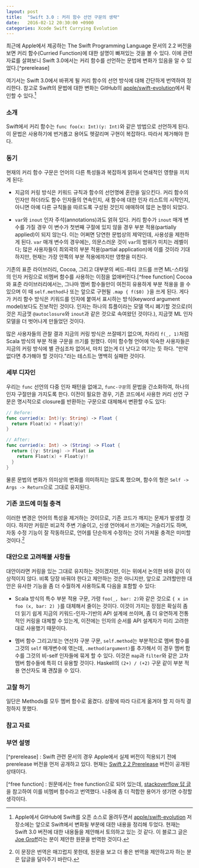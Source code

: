```yaml
---
layout: post
title:  "Swift 3.0 : 커리 함수 선언 구문의 생략"
date:   2016-02-12 20:30:00 +0900
categories: Xcode Swift Currying Evolution
---
```


최근에 Apple에서 제공하는 The Swift Programming Language 문서의 2.2 버전을 보면 커리 함수(Curried Function)에 대한 설명이 빠져있는 것을 볼 수 있다. 이에 관련 자료를 살펴보니 Swift 3.0에서는 커리 함수를 선언하는 문법에 변화가 있음을 알 수 있었다.[^prerelease]

여기서는 Swift 3.0에서 바뀌게 될 커리 함수의 선언 방식에 대해 간단하게 번역하여 정리한다. 참고로 Swift의 문법에 대한 변화는 GitHub의  [apple/swift-evolution](https://github.com/apple/swift-evolution/blob/master/proposals/0002-remove-currying.md)에서 확인할 수 있다.[^Evolution]


### 소개

Swift에서 커리 함수는 `func foo(x: Int)(y: Int)`와 같은 방법으로 선언하게 된다. 이 문법은 사용하기에 번거롭고 용어도 헷갈리며 구현이 복잡하다. 따라서 제거해야 한다.


### 동기

현재의 커리 함수 구문은 언어의 다른 특성들과 복잡하게 얽혀서 연쇄적인 영향을 끼치게 된다:

* 지금의 커링 방식은 키워드 규칙과 함수의 선언명에 혼란을 일으킨다. 커리 함수의 인자만 하더라도 함수 인자들의 연속인지, 새 함수에 대한 인자 리스트의 시작인지, 아니면 아예 다른 규칙들을 따르도록 구성된 것인지 애매하여 많은 논쟁이 되었다.

* `var`와 `inout` 인자 주석(annotations)과도 얽혀 있다. 커리 함수가 `inout` 매개 변수를 가질 경우 이 변수가 첫번째 구절에 있지 않을 경우 부분 적용(partially applied)이 되지 않는다. 이는 어쩌면 당연한 문법상의 제약인데, 사용성을 제한하게 된다. `var` 매개 변수의 경우에는, 의문스러운 것이 `var`의 범위가 미치는 레벨이다; 많은 사용자들이 최외곽의 부분 적용(partial application)에 이를 것이라 기대하지만, 현재는 가장 안쪽의 부분 적용에까지만 영향을 미친다.  

기존의 표준 라이브러리, Cocoa, 그리고 대부분의 써드-파티 코드를 쓰면 ML-스타일의 인자 커링으로 비멤버 함수를 사용하는 이점을 없애버린다.[^free function] Cocoa와 표준 라이브러리에서는, 그나마 멤버 함수들만이 여전히 유용하게 부분 적용을 쓸 수 있으며 이 때 `self.method`나 또는 앞으로 구현될 `.map { f($0) }`을 쓰게 된다. 게다가 커리 함수 방식은 키워드를 인자에 붙여서 표시하는 방식(keyword argument model)보다도 진보적인 것이다. 인자는 하나의 튜플이라는 모델 역시 폐기할 것으로(이것은 지금껏 `@autoclosure`와 `inout`과 같은 것으로 속여왔던 것이다.), 지금껏 ML 인자 모델을 더 벗어나게 만들었던 것이다.

많은 사용자들의 관찰 결과 지금의 커링 방식은 쓰잘떼기 없으며, 차라리 `f(_, 1)`처럼 Scala 방식의 부분 적용 구문을 쓰기를 원했다. 이미 함수형 언어에 익숙한 사용자들은 지금의 커링 방식에 별 관심조차 없어서, 마치 없는게 더 낫다고 여기는 듯 하다. "만약 없다면 추가해야 할 것이다."라는 테스트는 명백히 실패한 것이다.  


### 세부 디자인

우리는 `func` 선언의 다중 인자 패턴을 없애고, `func-구문`의 문법을 간소화하여, 하나의 인자 구절만을 가지도록 한다. 이전이 필요한 경우, 기존 코드에서 사용한 커리 선언 구문은 명시적으로 closure를 반환하는 구문으로 대체해서 변환할 수도 있다:      

```swift
// Before:
func curried(x: Int)(y: String) -> Float {
  return Float(x) + Float(y)!
}

// After:
func curried(x: Int) -> (String) -> Float {
  return {(y: String) -> Float in
    return Float(x) + Float(y)!
  }
}
```

물론 문법의 변화가 의미상의 변화를 의미하지는 않도록 했으며, 함수의 형은 `Self -> Args -> Return`으로 그대로 유지된다.


### 기존 코드에 미칠 충격

이러한 변경은 언어의 특성을 제거하는 것이므로, 기존 코드가 깨지는 문제가 발생할 것이다. 하지만 커링은 비교적 주변 기술이고, 신생 언어에서 쓰기에는 거슬리기도 하며, 자동 수정 기능이 잘 작동하므로, 언어를 단순하게 수정하는 것이 가져올 충격은 미미할 것이다.[^tranlation]


### 대안으로 고려해볼 사항들

대안이라면 커링을 있는 그대로 유지하는 것이겠지만, 이는 위에서 논의한 바와 같이 이상적이지 않다. 비록 당장 바꿔야 한다고 제안하는 것은 아니지만, 앞으로 고려할만한 대안은 유사한 기능을 좀 더 수월하게 사용하도록 다음을 포함할 수 있다:

* Scala 방식의 특수 부분 적용 구문, 가령 `foo(_, bar: 2)`와 같은 것으로 `{ x in foo (x, bar: 2) }`를 대체해서 줄이는 것이다. 이것이 가지는 장점은 확실히 좀 더 읽기 쉽게 지금의 키워드-인자-기반의 API 설계에 쓰이며, 좀 더 유연하게 전통적인 커링을 대체할 수 있는게, 이전에는 인자의 순서를 API 설계자가 미리 고려한대로 사용했기 때문이다.

* 멤버 함수 그리고/또는 연산자 구분 구문, `self.method`는 부분적으로 멤버 함수를 그것의 `self` 매개변수에 엮는데, `.method(argument)`를 추가해서 이 경우 멤버 함수를 그것의 비-self 인자들에 묶게 할 수 있다. 이것은 `map`과 `filter`와 같은 고차 멤버 함수들에 특히 더 유용할 것이다. Haskell의 `(2+) / (+2)` 구문 같이 부분 적용 연산자도 꽤 괜찮을 수 있다.


### 고찰 하기

일단은 Methods를 모두 멤버 함수로 옮겼다. 상황에 따라 다르게 옮겨야 할 지 아직 결정하지 못했다.


### 참고 자료


### 부연 설명

[^prerelease] : Swift 관련 문서의 경우 Apple에서 실제 버전이 적용되기 전에 prerelease 버전을 먼저 공개하고 있다. 현재는 [Swift 2.2 Prerelease](https://itunes.apple.com/kr/book/swift-programming-language/id1002622538?mt=11) 버전이 공개된 상태이다.

[^Evolution]: Apple에서 GitHub에 Swift를 오픈 소스로 올려두면서 [apple/swift-evolution](https://github.com/apple/swift-evolution) 저장소에는 앞으로 Swift에서 변화될 부분에 대한 내용을 정리해 두었다. 현재는 Swift 3.0 버전에 대한 내용들을 제안해서 토의하고 있는 것 같다. 이 블로그 글은 [Joe Groff](https://github.com/jckarter)라는 분이 제안한 원문을 번역한 것이다.

[^free function] : 원문에서는 free function으로 되어 있는데, [stackoverflow 답 글](http://stackoverflow.com/questions/4861914/what-is-the-meaning-of-the-term-free-function-in-c)을 참고하여 이를 비멤버 함수라고 번역했다. 나중에 좀 더 적합한 용어가 생기면 수정할 생각이다.

[^tranlation]: 이 문장은 번역은 매끄럽지 못한데, 원문을 보고 더 좋은 번역을 제안하고자 하는 분은 답글을 달아주기 바란다.

